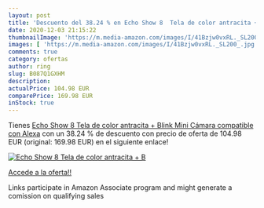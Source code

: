 ```yaml
---
layout: post
title: 'Descuento del 38.24 % en Echo Show 8  Tela de color antracita + B'
date: 2020-12-03 21:15:22
thumbnailImage: 'https://m.media-amazon.com/images/I/41Bzjw0vxRL._SL200_.jpg'
images: [ 'https://m.media-amazon.com/images/I/41Bzjw0vxRL._SL200_.jpg' ]
comments: true
category: ofertas
author: ring
slug: B087Q1GXHM
description:
actualPrice: 104.98 EUR
comparePrice: 169.98 EUR
inStock: true
---
```


Tienes [Echo Show 8  Tela de color antracita + Blink Mini Cámara  compatible con Alexa](https://www.amazon.es/dp/B087Q1GXHM/?tag=tolees-21) con un 38.24 % de descuento con precio de oferta de 104.98 EUR (original: 169.98 EUR) en el siguiente enlace!

[![Echo Show 8  Tela de color antracita + B](https://m.media-amazon.com/images/I/41Bzjw0vxRL._SL200_.jpg)](https://www.amazon.es/dp/B087Q1GXHM/?tag=tolees-21)

[Accede a la oferta!!](https://www.amazon.es/dp/B087Q1GXHM/?tag=tolees-21)

Links participate in Amazon Associate program and might generate a comission on qualifying sales


